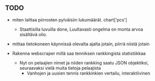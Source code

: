 ## TODO
* miten laittaa piirrosten pylväisiin lukumäärät. chart['pcs'] 
  * Staattisilla luvuilla done, Luultavasti ongelma on monta arvoa sisältävä olio.
* mittaa tietokoneen käynnissä olevalta ajalta jotain, piirrä niistä jotain

* Rakenna webscraper millä saa tenniksen rankkingista statistiikkaa
  * Nyt on pelaajien nimet ja niiden rankking saatu JSON objektiksi, seuraavaksi vielä muita tietoja pelaajista
    * Vanhojen ja uusien tennis rankkinkien vertailu, interaktiivinen 
